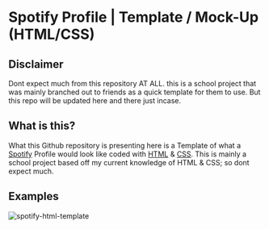 # Spotify Profile | Template / Mock-Up (HTML/CSS)

## Disclaimer
Dont expect much from this repository AT ALL. this is a school project that was mainly branched out to friends as a quick template for them to use. But this repo will be updated here and there just incase.

## What is this?
What this Github repository is presenting here is a Template of what a [Spotify](https://spotify.github.io/) Profile would look like coded with [HTML](https://github.com/search?q=HTML&type=repositories) & [CSS](https://github.com/search?q=CSS&type=repositories). This is mainly a school project based off my current knowledge of HTML & CSS; so dont expect much.

## Examples
![spotify-html-template](https://user-images.githubusercontent.com/83415030/209609467-d171ac2e-4b25-4bfc-8563-745fbec00cfc.png)
